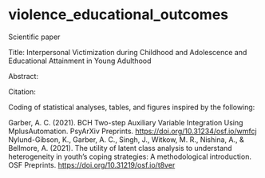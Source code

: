 # violence_educational_outcomes

Scientific paper

Title: Interpersonal Victimization during Childhood and Adolescence and Educational Attainment in Young Adulthood

Abstract:

Citation:

Coding of statistical analyses, tables, and figures inspired by the following:

Garber, A. C. (2021). BCH Two-step Auxiliary Variable Integration Using MplusAutomation. PsyArXiv Preprints. https://doi.org/10.31234/osf.io/wmfcj
<br>
Nylund-Gibson, K., Garber, A. C., Singh, J., Witkow, M. R., Nishina, A., & Bellmore, A. (2021). The utility of latent class analysis to understand heterogeneity in     youth’s coping strategies: A methodological introduction. OSF Preprints. https://doi.org/10.31219/osf.io/t8ver

